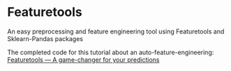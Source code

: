 # Featuretools
An easy preprocessing and feature engineering tool using Featuretools and Sklearn-Pandas packages


The completed code for this tutorial about an auto-feature-engineering: 
[Featuretools — A game-changer for your predictions](https://medium.com/@galhever/auto-brute-force-a-game-changer-for-your-predictions-2b5694f1b961)
